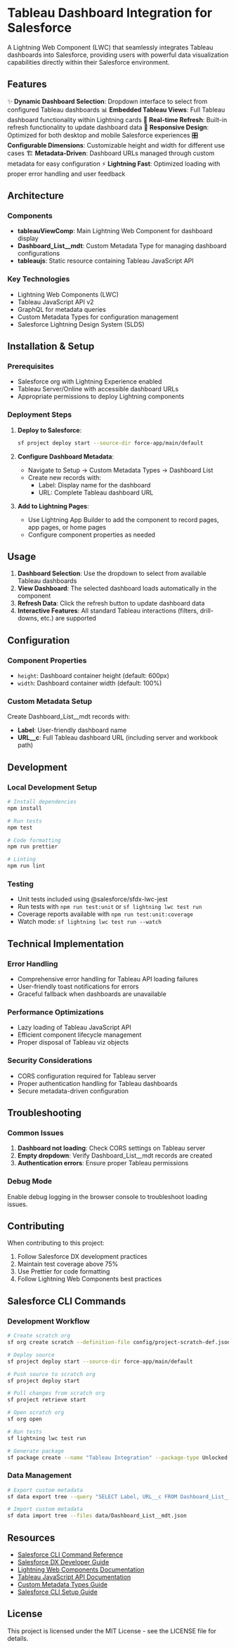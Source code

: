 # Tableau Dashboard Integration for Salesforce

A Lightning Web Component (LWC) that seamlessly integrates Tableau dashboards into Salesforce, providing users with powerful data visualization capabilities directly within their Salesforce environment.

## Features

✨ **Dynamic Dashboard Selection**: Dropdown interface to select from configured Tableau dashboards
📊 **Embedded Tableau Views**: Full Tableau dashboard functionality within Lightning cards
🔄 **Real-time Refresh**: Built-in refresh functionality to update dashboard data
📱 **Responsive Design**: Optimized for both desktop and mobile Salesforce experiences
🎛️ **Configurable Dimensions**: Customizable height and width for different use cases
🏗️ **Metadata-Driven**: Dashboard URLs managed through custom metadata for easy configuration
⚡ **Lightning Fast**: Optimized loading with proper error handling and user feedback

## Architecture

### Components
- **tableauViewComp**: Main Lightning Web Component for dashboard display
- **Dashboard_List__mdt**: Custom Metadata Type for managing dashboard configurations
- **tableaujs**: Static resource containing Tableau JavaScript API

### Key Technologies
- Lightning Web Components (LWC)
- Tableau JavaScript API v2
- GraphQL for metadata queries
- Custom Metadata Types for configuration management
- Salesforce Lightning Design System (SLDS)

## Installation & Setup

### Prerequisites
- Salesforce org with Lightning Experience enabled
- Tableau Server/Online with accessible dashboard URLs
- Appropriate permissions to deploy Lightning components

### Deployment Steps

1. **Deploy to Salesforce**:
   ```bash
   sf project deploy start --source-dir force-app/main/default
   ```

2. **Configure Dashboard Metadata**:
   - Navigate to Setup → Custom Metadata Types → Dashboard List
   - Create new records with:
     - Label: Display name for the dashboard
     - URL: Complete Tableau dashboard URL

3. **Add to Lightning Pages**:
   - Use Lightning App Builder to add the component to record pages, app pages, or home pages
   - Configure component properties as needed

## Usage

1. **Dashboard Selection**: Use the dropdown to select from available Tableau dashboards
2. **View Dashboard**: The selected dashboard loads automatically in the component
3. **Refresh Data**: Click the refresh button to update dashboard data
4. **Interactive Features**: All standard Tableau interactions (filters, drill-downs, etc.) are supported

## Configuration

### Component Properties
- `height`: Dashboard container height (default: 600px)
- `width`: Dashboard container width (default: 100%)

### Custom Metadata Setup
Create Dashboard_List__mdt records with:
- **Label**: User-friendly dashboard name
- **URL__c**: Full Tableau dashboard URL (including server and workbook path)

## Development

### Local Development Setup
```bash
# Install dependencies
npm install

# Run tests
npm test

# Code formatting
npm run prettier

# Linting
npm run lint
```

### Testing
- Unit tests included using @salesforce/sfdx-lwc-jest
- Run tests with `npm run test:unit` or `sf lightning lwc test run`
- Coverage reports available with `npm run test:unit:coverage`
- Watch mode: `sf lightning lwc test run --watch`

## Technical Implementation

### Error Handling
- Comprehensive error handling for Tableau API loading failures
- User-friendly toast notifications for errors
- Graceful fallback when dashboards are unavailable

### Performance Optimizations
- Lazy loading of Tableau JavaScript API
- Efficient component lifecycle management
- Proper disposal of Tableau viz objects

### Security Considerations
- CORS configuration required for Tableau server
- Proper authentication handling for Tableau dashboards
- Secure metadata-driven configuration

## Troubleshooting

### Common Issues
1. **Dashboard not loading**: Check CORS settings on Tableau server
2. **Empty dropdown**: Verify Dashboard_List__mdt records are created
3. **Authentication errors**: Ensure proper Tableau permissions

### Debug Mode
Enable debug logging in the browser console to troubleshoot loading issues.

## Contributing

When contributing to this project:
1. Follow Salesforce DX development practices
2. Maintain test coverage above 75%
3. Use Prettier for code formatting
4. Follow Lightning Web Components best practices

## Salesforce CLI Commands

### Development Workflow
```bash
# Create scratch org
sf org create scratch --definition-file config/project-scratch-def.json --alias tableau-dev

# Deploy source
sf project deploy start --source-dir force-app/main/default

# Push source to scratch org
sf project deploy start

# Pull changes from scratch org
sf project retrieve start

# Open scratch org
sf org open

# Run tests
sf lightning lwc test run

# Generate package
sf package create --name "Tableau Integration" --package-type Unlocked
```

### Data Management
```bash
# Export custom metadata
sf data export tree --query "SELECT Label, URL__c FROM Dashboard_List__mdt" --output-dir data

# Import custom metadata
sf data import tree --files data/Dashboard_List__mdt.json
```

## Resources

- [Salesforce CLI Command Reference](https://developer.salesforce.com/docs/atlas.en-us.sfdx_cli_reference.meta/sfdx_cli_reference/cli_reference.htm)
- [Salesforce DX Developer Guide](https://developer.salesforce.com/docs/atlas.en-us.sfdx_dev.meta/sfdx_dev/sfdx_dev_intro.htm)
- [Lightning Web Components Documentation](https://developer.salesforce.com/docs/component-library/overview/components)
- [Tableau JavaScript API Documentation](https://help.tableau.com/current/api/js_api/en-us/JavaScriptAPI/js_api.htm)
- [Custom Metadata Types Guide](https://developer.salesforce.com/docs/atlas.en-us.custommetadatatypes.meta/custommetadatatypes/)
- [Salesforce CLI Setup Guide](https://developer.salesforce.com/docs/atlas.en-us.sfdx_setup.meta/sfdx_setup/sfdx_setup_install_cli.htm)

## License

This project is licensed under the MIT License - see the LICENSE file for details.
